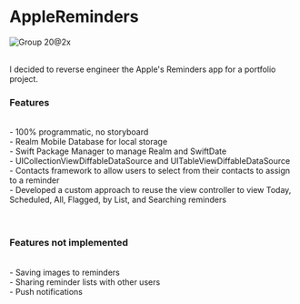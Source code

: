 # AppleReminders

![Group 20@2x](https://user-images.githubusercontent.com/25728996/89602840-3acf1800-d82d-11ea-81a4-c57b53fda36d.png)


<br>I decided to reverse engineer the Apple's Reminders app for a portfolio project.  

### Features
<br>- 100% programmatic, no storyboard
<br>- Realm Mobile Database for local storage
<br>- Swift Package Manager to manage Realm and SwiftDate
<br>- UICollectionViewDiffableDataSource and UITableViewDiffableDataSource
<br>- Contacts framework to allow users to select from their contacts to assign to a reminder
<br>- Developed a custom approach to reuse the view controller to view Today, Scheduled, All, Flagged, by List, and Searching reminders
<br>
<br>
<br>

### Features not implemented
<br>- Saving images to reminders
<br>- Sharing reminder lists with other users
<br>- Push notifications


